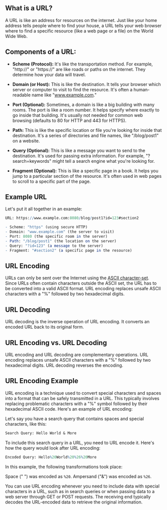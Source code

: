 ## What is a URL?

A URL is like an address for resources on the internet. Just like your home address tells people where to find your house, a URL tells your web browser where to find a specific resource (like a web page or a file) on the World Wide Web.

## Components of a URL:

- **Scheme (Protocol):** It's like the transportation method. For example, "http://" or "https://" are like roads or paths on the internet. They determine how your data will travel.

- **Domain (or Host):** This is like the destination. It tells your browser which server or computer to visit to find the resource. It's often a human-readable name like "www.example.com."

- **Port (Optional):** Sometimes, a domain is like a big building with many rooms. The port is like a room number. It helps specify where exactly to go inside that building. It's usually not needed for common web browsing (defaults to 80 for HTTP and 443 for HTTPS).

- **Path:** This is like the specific location or file you're looking for inside that destination. It's a series of directories and file names, like "/blog/post1" on a website.

- **Query (Optional):** This is like a message you want to send to the destination. It's used for passing extra information. For example, "?search=keywords" might tell a search engine what you're looking for.

- **Fragment (Optional):** This is like a specific page in a book. It helps you jump to a particular section of the resource. It's often used in web pages to scroll to a specific part of the page.

## Example URL

Let's put it all together in an example:

```mathematica
URL: https://www.example.com:8080/blog/post1?id=123#section2

- Scheme: "https" (using secure HTTP)
- Domain: "www.example.com" (the server to visit)
- Port: 8080 (the specific room in the server)
- Path: "/blog/post1" (the location on the server)
- Query: "?id=123" (a message to the server)
- Fragment: "#section2" (a specific page in the resource)
```

## URL Encoding

URLs can only be sent over the Internet using the [ASCII character-set](https://en.wikipedia.org/wiki/ASCII). Since URLs often contain characters outside the ASCII set, the URL has to be converted into a valid ASCII format. URL encoding replaces unsafe ASCII characters with a "%" followed by two hexadecimal digits.

## URL Decoding

URL decoding is the inverse operation of URL encoding. It converts an encoded URL back to its original form.

## URL Encoding vs. URL Decoding

URL encoding and URL decoding are complementary operations. URL encoding replaces unsafe ASCII characters with a "%" followed by two hexadecimal digits. URL decoding reverses the encoding.

## URL Encoding Example

URL encoding is a technique used to convert special characters and spaces into a format that can be safely transmitted in a URL. This typically involves replacing problematic characters with a "%" symbol followed by their hexadecimal ASCII code. Here's an example of URL encoding:

Let's say you have a search query that contains spaces and special characters, like this:

```mathematica
Search Query: Hello World & More
```
To include this search query in a URL, you need to URL encode it. Here's how the query would look after URL encoding:
```mathematica
Encoded Query: Hello%20World%20%26%20More
```
In this example, the following transformations took place:

Space (" ") was encoded as `%20`.
Ampersand ("&") was encoded as `%26`.

You can use URL encoding whenever you need to include data with special characters in a URL, such as in search queries or when passing data to a web server through GET or POST requests. The receiving end typically decodes the URL-encoded data to retrieve the original information.



